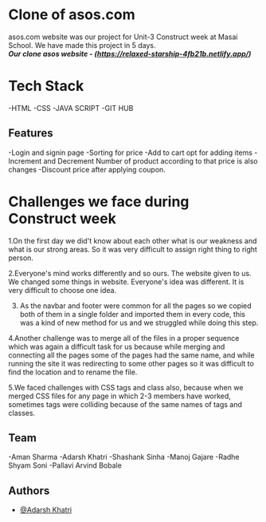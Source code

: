 # Clone of asos.com
asos.com website was our project for Unit-3 Construct week at Masai School.
We have made this project in 5 days.<br />
***Our clone asos website - (https://relaxed-starship-4fb21b.netlify.app/)***

# Tech Stack
-HTML
-CSS
-JAVA SCRIPT
-GIT HUB

## Features

-Login and signin page
-Sorting for price 
-Add to cart opt for adding items
-Increment and Decrement Number of product according to that price is also changes
-Discount price after applying coupon.

# Challenges we face during Construct week

1.On the first day we did't know about each other what is our weakness and what is our strong areas. So it was very difficult to assign right thing to right person.

2.Everyone's mind works differently and so ours. The website given to us. We changed some things in website. Everyone's idea was different. It is very difficult to choose one idea.

3. As the navbar and footer were common for all the pages so we copied both of them in a single folder and imported them in every code, this was a kind of new method for us and we struggled while doing this step.

4.Another challenge was to merge all of the files in a proper sequence which was again a difficult task for us because while merging and connecting all the pages some of the pages had the same name, and while running the site it was redirecting to some other pages so it was difficult to find the location and to rename the file.

5.We faced challenges with CSS tags and class also, because when we merged CSS files for any page in which 2-3 members have worked, sometimes tags were colliding because of the same names of tags and classes.


## Team

-Aman Sharma
-Adarsh Khatri
-Shashank Sinha
-Manoj  Gajare
-Radhe Shyam Soni
-Pallavi Arvind Bobale

## Authors

- [@Adarsh Khatri](https://github.com/AdarshKhatri1)

